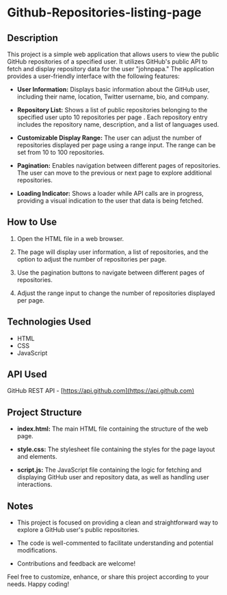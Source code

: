# Github-Repositories-listing-page

## Description

This project is a simple web application that allows users to view the public GitHub repositories of a specified user. It utilizes GitHub's public API to fetch and display repository data for the user "johnpapa." The application provides a user-friendly interface with the following features:

- **User Information:** Displays basic information about the GitHub user, including their name, location, Twitter username, bio, and company.

- **Repository List:** Shows a list of public repositories belonging to the specified user upto 10 repositories per page . Each repository entry includes the repository name, description, and a list of languages used.

- **Customizable Display Range:** The user can adjust the number of repositories displayed per page using a range input. The range can be set from 10 to 100 repositories.

- **Pagination:** Enables navigation between different pages of repositories. The user can move to the previous or next page to explore additional repositories.

- **Loading Indicator:** Shows a loader while API calls are in progress, providing a visual indication to the user that data is being fetched.

## How to Use

1. Open the HTML file in a web browser.

2. The page will display user information, a list of repositories, and the option to adjust the number of repositories per page.

3. Use the pagination buttons to navigate between different pages of repositories.

4. Adjust the range input to change the number of repositories displayed per page.

## Technologies Used

- HTML
- CSS
- JavaScript

## API Used

GitHub REST API - [https://api.github.com](https://api.github.com)

## Project Structure

- **index.html:** The main HTML file containing the structure of the web page.

- **style.css:** The stylesheet file containing the styles for the page layout and elements.

- **script.js:** The JavaScript file containing the logic for fetching and displaying GitHub user and repository data, as well as handling user interactions.

## Notes

- This project is focused on providing a clean and straightforward way to explore a GitHub user's public repositories.

- The code is well-commented to facilitate understanding and potential modifications.

- Contributions and feedback are welcome!

Feel free to customize, enhance, or share this project according to your needs. Happy coding!
